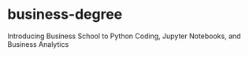 # business-degree
Introducing Business School to Python Coding, Jupyter Notebooks, and Business Analytics
